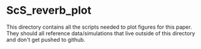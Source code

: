 # ScS_reverb_plot

This directory contains all the scripts needed to plot figures for this
paper. They should all reference data/simulations that live outside of 
this directory and don't get pushed to github.
